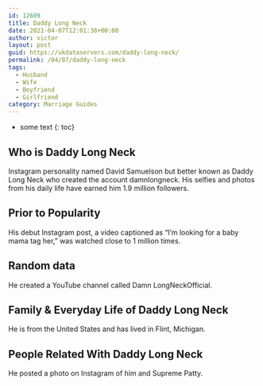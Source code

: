 ```yaml
---
id: 12609
title: Daddy Long Neck
date: 2021-04-07T12:01:38+00:00
author: victor
layout: post
guid: https://ukdataservers.com/daddy-long-neck/
permalink: /04/07/daddy-long-neck
tags:
  - Husband
  - Wife
  - Boyfriend
  - Girlfriend
category: Marriage Guides
---
```


* some text
{: toc}


## Who is Daddy Long Neck



Instagram personality named David Samuelson but better known as Daddy Long Neck who created the account damnlongneck. His selfies and photos from his daily life have earned him 1.9 million followers. 

                
                
                
## Prior to Popularity



His debut Instagram post, a video captioned as &#8220;I&#8217;m looking for a baby mama tag her,&#8221; was watched close to 1 million times. 

                
                
                
## Random data



He created a YouTube channel called Damn LongNeckOfficial. 

                
                
                
## Family & Everyday Life of Daddy Long Neck



He is from the United States and has lived in Flint, Michigan.

                
                
                
## People Related With Daddy Long Neck



He posted a photo on Instagram of him and Supreme Patty. 

                
              
            
          
          
          